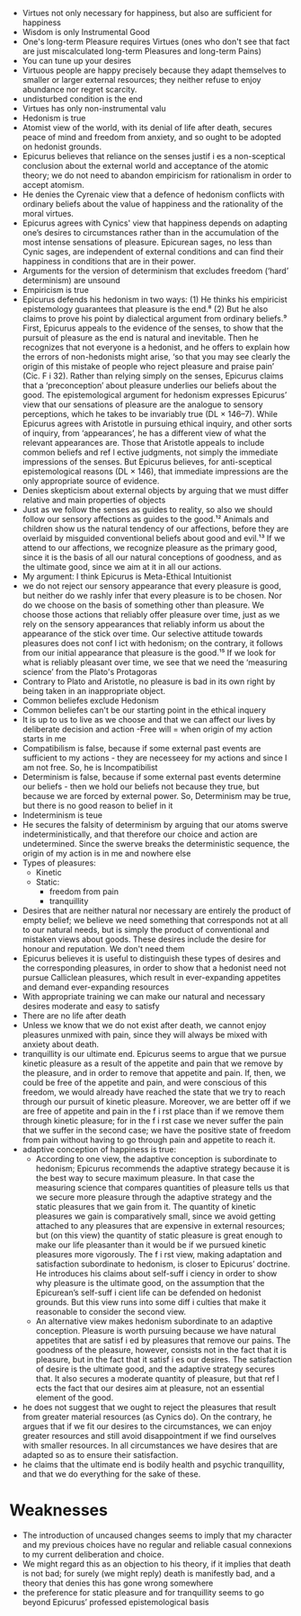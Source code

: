 - Virtues not only necessary for happiness, but also are sufficient for happiness
- Wisdom is only Instrumental Good
- One's long-term Pleasure requires Virtues (ones who don't see that fact are just miscalculated long-term Pleasures and long-term Pains)
- You can tune up your desires
- Virtuous people are happy precisely because they adapt themselves to smaller or larger external resources; they neither refuse to enjoy abundance nor regret scarcity.
- undisturbed condition is the end
- Virtues has only non-instrumental valu
- Hedonism is true
- Atomist view of the world, with its denial of life after death, secures peace of mind and freedom from anxiety, and so ought to be adopted on hedonist grounds.
- Epicurus believes that reliance on the senses justif i es a non-sceptical conclusion about the external world and acceptance of the atomic theory; we do not need to abandon empiricism for rationalism in order to accept atomism.
- He denies the Cyrenaic view that a defence of hedonism conflicts with ordinary beliefs about the value of happiness and the rationality of the moral virtues.
- Epicurus agrees with Cynics' view that happiness depends on adapting one’s desires to circumstances rather than in the accumulation of the most intense sensations of pleasure. Epicurean sages, no less than Cynic sages, are independent of external conditions and can find their happiness in conditions that are in their power.
- Arguments for the version of determinism that excludes freedom (‘hard’ determinism) are unsound
- Empiricism is true
- Epicurus defends his hedonism in two ways: (1) He thinks his empiricist epistemology guarantees that pleasure is the end.⁸ (2) But he also claims to prove his point by dialectical argument from ordinary beliefs.⁹ First, Epicurus appeals to the evidence of the senses, to show that the pursuit of pleasure as the end is natural and inevitable. Then he recognizes that not everyone is a hedonist, and he offers to explain how the errors of non-hedonists might arise, ‘so that you may see clearly the origin of this mistake of people who reject pleasure and praise pain’ (Cic. F i 32). Rather than relying simply on the senses, Epicurus claims that a ‘preconception’ about pleasure underlies our beliefs about the good. The epistemological argument for hedonism expresses Epicurus’ view that our sensations of pleasure are the analogue to sensory perceptions, which he takes to be invariably true (DL × 146–7). While Epicurus agrees with Aristotle in pursuing ethical inquiry, and other sorts of inquiry, from ‘appearances’, he has a different view of what the relevant appearances are. Those that Aristotle appeals to include common beliefs and ref l ective judgments, not simply the immediate impressions of the senses. But Epicurus believes, for anti-sceptical epistemological reasons (DL × 146), that immediate impressions are the only appropriate source of evidence.
- Denies skepticism about external objects by arguing that we must differ relative and main properties of objects
- Just as we follow the senses as guides to reality, so also we should follow our sensory affections as guides to the good.¹² Animals and children show us the natural tendency of our affections, before they are overlaid by misguided conventional beliefs about good and evil.¹³ If we attend to our affections, we recognize pleasure as the primary good, since it is the basis of all our natural conceptions of goodness, and as the ultimate good, since we aim at it in all our actions.
- My argument: I think Epicurus is Meta-Ethical Intuitionist
- we do not reject our sensory appearance that every pleasure is good, but neither do we rashly infer that every pleasure is to be chosen. Nor do we choose on the basis of something other than pleasure. We choose those actions that reliably offer pleasure over time, just as we rely on the sensory appearances that reliably inform us about the appearance of the stick over time. Our selective attitude towards pleasures does not conf l ict with hedonism; on the contrary, it follows from our initial appearance that pleasure is the good.¹⁵ If we look for what is reliably pleasant over time, we see that we need the ‘measuring science’ from the Plato's Protagoras
- Contrary to Plato and Aristotle, no pleasure is bad in its own right by being taken in an inappropriate object.
- Common beliefes exclude Hedonism
- Common beliefes can't be our starting point in the ethical inquery
- It is up to us to live as we choose and that we can affect our lives by deliberate decision and action
-Free will = when origin of my action starts in me
- Compatibilism is false, because if some external past events are sufficient to my actions - they are necesseey for my actions and since I am not free. So, he is Incompatibilist
- Determinism is false, because if some external past events determine our beliefs - then we hold our beliefs not because they true, but because we are forced by external power. So, Determinism may be true, but there is no good reason to belief in it
- Indeterminism is teue
- He secures the falsity of determinism by arguing that our atoms swerve indeterministically, and that therefore our choice and action are undetermined. Since the swerve breaks the deterministic sequence, the origin of my action is in me and nowhere else
- Types of pleasures:
    - Kinetic
    - Static:
        - freedom from pain
        - tranquillity
- Desires that are neither natural nor necessary are entirely the product of empty belief; we believe we need something that corresponds not at all to our natural needs, but is simply the product of conventional and mistaken views about goods. These desires include the desire for honour and reputation. We don't need them
- Epicurus believes it is useful to distinguish these types of desires and the corresponding pleasures, in order to show that a hedonist need not pursue Calliclean pleasures, which result in ever-expanding appetites and demand ever-expanding resources
- With appropriate training we can make our natural and necessary desires moderate and easy to satisfy
- There are no life after death
- Unless we know that we do not exist after death, we cannot enjoy pleasures unmixed with pain, since they will always be mixed with anxiety about death.
- tranquillity is our ultimate end. Epicurus seems to argue that we pursue kinetic pleasure as a result of the appetite and pain that we remove by the pleasure, and in order to remove that appetite and pain. If, then, we could be free of the appetite and pain, and were conscious of this freedom, we would already have reached the state that we try to reach through our pursuit of kinetic pleasure. Moreover, we are better off if we are free of appetite and pain in the f i rst place than if we remove them through kinetic pleasure; for in the f i rst case we never suffer the pain that we suffer in the second case; we have the positive state of freedom from pain without having to go through pain and appetite to reach it.
- adaptive conception of happiness is true:
    - According to one view, the adaptive conception is subordinate to hedonism; Epicurus recommends the adaptive strategy because it is the best way to secure maximum pleasure. In that case the measuring science that compares quantities of pleasure tells us that we secure more pleasure through the adaptive strategy and the static pleasures that we gain from it. The quantity of kinetic pleasures we gain is comparatively small, since we avoid getting attached to any pleasures that are expensive in external resources; but (on this view) the quantity of static pleasure is great enough to make our life pleasanter than it would be if we pursued kinetic pleasures more vigorously. The f i rst view, making adaptation and satisfaction subordinate to hedonism, is closer to Epicurus’ doctrine. He introduces his claims about self-suff i ciency in order to show why pleasure is the ultimate good, on the assumption that the Epicurean’s self-suff i cient life can be defended on hedonist grounds. But this view runs into some diff i culties that make it reasonable to consider the second view.
    - An alternative view makes hedonism subordinate to an adaptive conception. Pleasure is worth pursuing because we have natural appetites that are satisf i ed by pleasures that remove our pains. The goodness of the pleasure, however, consists not in the fact that it is pleasure, but in the fact that it satisf i es our desires. The satisfaction of desire is the ultimate good, and the adaptive strategy secures that. It also secures a moderate quantity of pleasure, but that ref l ects the fact that our desires aim at pleasure, not an essential element of the good.
- he does not suggest that we ought to reject the pleasures that result from greater material resources (as Cynics do). On the contrary, he argues that if we fit our desires to the circumstances, we can enjoy greater resources and still avoid disappointment if we find ourselves with smaller resources. In all circumstances we have desires that are adapted so as to ensure their satisfaction.
- he claims that the ultimate end is bodily health and psychic tranquillity, and that we do everything for the sake of these. 

# Weaknesses

- The introduction of uncaused changes seems to imply that my character and my previous choices have no regular and reliable casual connexions to my current deliberation and choice.
- We might regard this as an objection to his theory, if it implies that death is not bad; for surely (we might reply) death is manifestly bad, and a theory that denies this has gone wrong somewhere
- the preference for static pleasure and for tranquillity seems to go beyond Epicurus’ professed epistemological basis